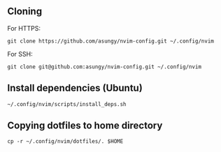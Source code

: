 ## Cloning

For HTTPS:
```
git clone https://github.com/asungy/nvim-config.git ~/.config/nvim
```

For SSH:
```
git clone git@github.com:asungy/nvim-config.git ~/.config/nvim
```

## Install dependencies (Ubuntu)
```
~/.config/nvim/scripts/install_deps.sh
```

## Copying dotfiles to home directory
```
cp -r ~/.config/nvim/dotfiles/. $HOME
```
